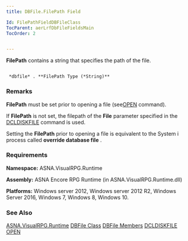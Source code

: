 ```yaml
---
title: DBFile.FilePath Field

Id: FilePathFieldDBFileClass
TocParent: aerLrfDbFileFieldsMain
TocOrder: 2


---
```


<span> **FilePath** </span> contains a string that specifies the path of the file. 

```

 *dbfile* . **FilePath Type (*String)** 
```

### Remarks
**FilePath** must be set prior to opening a file <span class="GramE">(see</span>[OPEN](OPEN.html) command). 

If **FilePath** is not set, the filepath of the **File** parameter specified in the [DCLDISKFILE](DCLDISKFILE.html) command is used. 

Setting the **FilePath** prior to opening a file is equivalent to the System i process called **override database file** . 

### Requirements
**Namespace:** ASNA.VisualRPG.Runtime 

**Assembly:** ASNA Encore RPG Runtime (in ASNA.VisualRPG.Runtime.dll) 

**Platforms:** Windows server 2012, Windows server 2012 R2, Windows Server 2016, Windows 7, Windows 8, Windows 10. 

### See Also
[ASNA.VisualRPG.Runtime](aerLrfRuntimeNamespace.html)
[DBFile Class](aerLrfDBFileClass.html)
[DBFile Members](aerLrfDBFileMembers.html)
[DCLDISKFILE](DCLDISKFILE.html)
[OPEN](OPEN.html) 
